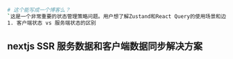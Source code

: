 
```bash
# 这个能写成一个博客么？
`这是一个非常重要的状态管理策略问题。用户想了解Zustand和React Query的使用场景和边界，这涉及到：
1. 客户端状态 vs 服务端状态的区别
```

## nextjs SSR 服务数据和客户端数据同步解决方案
